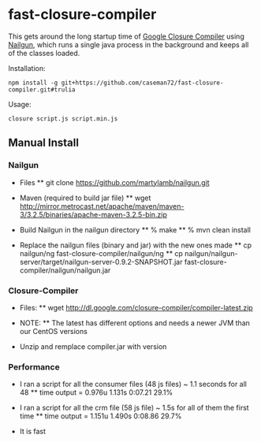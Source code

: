 # fast-closure-compiler

This gets around the long startup time of [Google Closure Compiler](https://developers.google.com/closure/compiler/)
using [Nailgun](http://www.martiansoftware.com/nailgun/), which runs a single java process in the background and keeps all of the classes loaded.

Installation:

    npm install -g git+https://github.com/caseman72/fast-closure-compiler.git#trulia

Usage:

    closure script.js script.min.js


## Manual Install

### Nailgun

* Files
** git clone https://github.com/martylamb/nailgun.git

* Maven (required to build jar file)
** wget http://mirror.metrocast.net/apache/maven/maven-3/3.2.5/binaries/apache-maven-3.2.5-bin.zip

* Build Nailgun in the nailgun directory
** % make
** % mvn clean install

* Replace the nailgun files (binary and jar) with the new ones made
** cp nailgun/ng fast-closure-compiler/nailgun/ng
** cp nailgun/nailgun-server/target/nailgun-server-0.9.2-SNAPSHOT.jar fast-closure-compiler/nailgun/nailgun.jar


### Closure-Compiler

* Files:
** wget http://dl.google.com/closure-compiler/compiler-latest.zip

* NOTE:
** The latest has different options and needs a newer JVM than our CentOS versions

* Unzip and remplace compiler.jar with version


### Performance

* I ran a script for all the consumer files (48 js files) ~ 1.1 seconds for all 48
** time output = 0.976u 1.131s 0:07.21 29.1%

* I ran a script for all the crm file (58 js file) ~ 1.5s for all of them the first time
** time output = 1.151u 1.490s 0:08.86 29.7%

* It is fast


